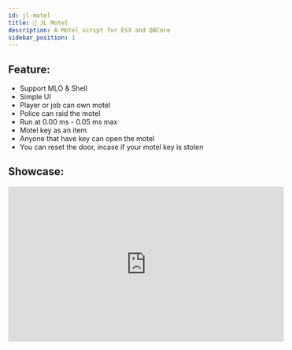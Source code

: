 ```yaml
---
id: jl-motel
title: 🏨 JL Motel
description: A Motel script for ESX and QBCore
sidebar_position: 1
---
```


## Feature:

- Support MLO & Shell
- Simple UI
- Player or job can own motel
- Police can raid the motel
- Run at 0.00 ms - 0.05 ms max
- Motel key as an item
- Anyone that have key can open the motel
- You can reset the door, incase if your motel key is stolen

## Showcase:

<div>

<iframe width="560" height="315" src="https://www.youtube.com/embed/ige6Jjteye4" title="YouTube video player" frameborder="0" allow="accelerometer; autoplay; clipboard-write; encrypted-media; gyroscope; picture-in-picture" allowfullscreen></iframe>

</div>
